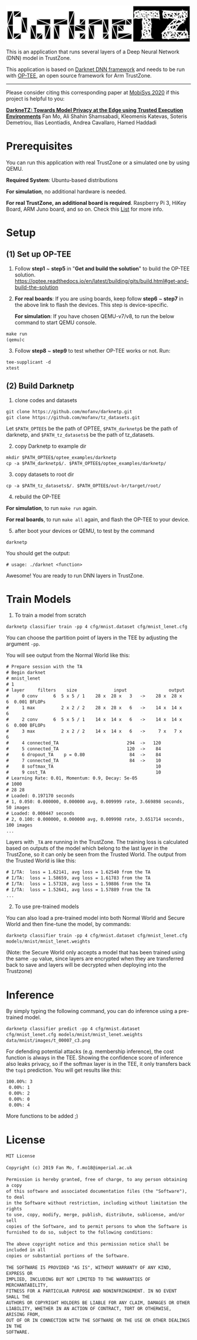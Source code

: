 ![DarkneTZ](darknetz_logo.png)

This is an application that runs several layers of a Deep Neural Network (DNN) model in TrustZone.

This application is based on [Darknet DNN framework](https://pjreddie.com/darknet/) and needs to be run with [OP-TEE](https://www.op-tee.org/), an open source framework for Arm TrustZone.

---------------------------
Please consider citing this corresponding paper at [MobiSys 2020](https://www.sigmobile.org/mobisys/2020/) if this project is helpful to you:

**[DarkneTZ: Towards Model Privacy at the Edge using Trusted Execution Environments](https://arxiv.org/abs/2004.05703)** Fan Mo, Ali Shahin Shamsabadi, Kleomenis Katevas, Soteris Demetriou, Ilias Leontiadis, Andrea Cavallaro, Hamed Haddadi


# Prerequisites
You can run this application with real TrustZone or a simulated one by using QEMU.

**Required System**: Ubuntu-based distributions

**For simulation**, no additional hardware is needed.

**For real TrustZone, an additional board is required**. Raspberry Pi 3, HiKey Board, ARM Juno board, and so on. Check this [List](https://optee.readthedocs.io/en/latest/building/devices/index.html#device-specific) for more info.

# Setup
## (1) Set up OP-TEE
1) Follow **step1** ~ **step5** in "**Get and build the solution**" to build the OP-TEE solution.
https://optee.readthedocs.io/en/latest/building/gits/build.html#get-and-build-the-solution

2) **For real boards**: If you are using boards, keep follow **step6** ~ **step7** in the above link to flash the devices. This step is device-specific.

   **For simulation**: If you have chosen QEMU-v7/v8, to run the below command to start QEMU console.
```
make run
(qemu)c
```

3) Follow **step8** ~ **step9** to test whether OP-TEE works or not. Run:
```
tee-supplicant -d
xtest
```

## (2) Build Darknetp
1) clone codes and datasets
```
git clone https://github.com/mofanv/darknetp.git
git clone https://github.com/mofanv/tz_datasets.git
```
Let `$PATH_OPTEE$` be the path of OPTEE, `$PATH_darknetp$` be the path of darknetp, and `$PATH_tz_datasets$` be the path of tz_datasets.

2) copy Darknetp to example dir
```
mkdir $PATH_OPTEE$/optee_examples/darknetp
cp -a $PATH_darknetp$/. $PATH_OPTEE$/optee_examples/darknetp/
```

3) copy datasets to root dir
```
cp -a $PATH_tz_datasets$/. $PATH_OPTEE$/out-br/target/root/
```

4) rebuild the OP-TEE

**For simulation**, to run `make run` again.

**For real boards**, to run `make all` again, and flash the OP-TEE to your device.

5) after boot your devices or QEMU, to test by the command
```
darknetp
```
You should get the output:
 ```
# usage: ./darknet <function>
 ```
Awesome! You are ready to run DNN layers in TrustZone.

# Train Models

1) To train a model from scratch 
```
darknetp classifier train -pp 4 cfg/mnist.dataset cfg/mnist_lenet.cfg
```
You can choose the partition point of layers in the TEE by adjusting the argument `-pp`.

You will see output from the Normal World like this:
```
# Prepare session with the TA
# Begin darknet
# mnist_lenet
# 1
# layer     filters    size              input                output
#     0 conv      6  5 x 5 / 1    28 x  28 x   3   ->    28 x  28 x   6  0.001 BFLOPs
#     1 max          2 x 2 / 2    28 x  28 x   6   ->    14 x  14 x   6
#     2 conv      6  5 x 5 / 1    14 x  14 x   6   ->    14 x  14 x   6  0.000 BFLOPs
#     3 max          2 x 2 / 2    14 x  14 x   6   ->     7 x   7 x   6
#     4 connected_TA                          294  ->   120
#     5 connected_TA                          120  ->    84
#     6 dropout_TA    p = 0.80                 84  ->    84
#     7 connected_TA                           84  ->    10
#     8 softmax_TA                                       10
#     9 cost_TA                                          10
# Learning Rate: 0.01, Momentum: 0.9, Decay: 5e-05
# 1000
# 28 28
# Loaded: 0.197170 seconds
# 1, 0.050: 0.000000, 0.000000 avg, 0.009999 rate, 3.669898 seconds, 50 images
# Loaded: 0.000447 seconds
# 2, 0.100: 0.000000, 0.000000 avg, 0.009998 rate, 3.651714 seconds, 100 images
...
```

Layers with `_TA` are running in the TrustZone. The training loss is calculated based on outputs of the model which belong to the last layer in the TrustZone, so it can only be seen from the Trusted World. The output from the Trusted World is like this:
```
# I/TA:  loss = 1.62141, avg loss = 1.62540 from the TA
# I/TA:  loss = 1.58659, avg loss = 1.61783 from the TA
# I/TA:  loss = 1.57328, avg loss = 1.59886 from the TA
# I/TA:  loss = 1.52641, avg loss = 1.57889 from the TA
...
```

2) To use pre-trained models

You can also load a pre-trained model into both Normal World and Secure World and then fine-tune the model, by commands:
```
darknetp classifier train -pp 4 cfg/mnist.dataset cfg/mnist_lenet.cfg models/mnist/mnist_lenet.weights
```

(Note: the Secure World only accepts a model that has been trained using the same `-pp` value, since layers are encrypted when they are transferred back to save and layers will be decrypted when deploying into the Trustzone)

# Inference

By simply typing the following command, you can do inference using a pre-trained model.
```
darknetp classifier predict -pp 4 cfg/mnist.dataset cfg/mnist_lenet.cfg models/mnist/mnist_lenet.weights  data/mnist/images/t_00007_c3.png
```
For defending potential attacks (e.g. membership inference), the cost function is always in the TEE. Showing the confidence score of inference also leaks privacy, so if the softmax layer is in the TEE, it only transfers back the `top1` prediction. You will get results like this:

```
100.00%: 3
 0.00%: 1
 0.00%: 2
 0.00%: 0
 0.00%: 4
```

More functions to be added ;)

# License
```
MIT License

Copyright (c) 2019 Fan Mo, f.mo18@imperial.ac.uk

Permission is hereby granted, free of charge, to any person obtaining a copy
of this software and associated documentation files (the "Software"), to deal
in the Software without restriction, including without limitation the rights
to use, copy, modify, merge, publish, distribute, sublicense, and/or sell
copies of the Software, and to permit persons to whom the Software is
furnished to do so, subject to the following conditions:

The above copyright notice and this permission notice shall be included in all
copies or substantial portions of the Software.

THE SOFTWARE IS PROVIDED "AS IS", WITHOUT WARRANTY OF ANY KIND, EXPRESS OR
IMPLIED, INCLUDING BUT NOT LIMITED TO THE WARRANTIES OF MERCHANTABILITY,
FITNESS FOR A PARTICULAR PURPOSE AND NONINFRINGEMENT. IN NO EVENT SHALL THE
AUTHORS OR COPYRIGHT HOLDERS BE LIABLE FOR ANY CLAIM, DAMAGES OR OTHER
LIABILITY, WHETHER IN AN ACTION OF CONTRACT, TORT OR OTHERWISE, ARISING FROM,
OUT OF OR IN CONNECTION WITH THE SOFTWARE OR THE USE OR OTHER DEALINGS IN THE
SOFTWARE.
```
